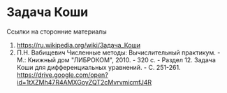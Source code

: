 # Задача Коши

Ссылки на сторонние материалы
1. https://ru.wikipedia.org/wiki/Задача_Коши
2. П.Н. Вабищевич Численные методы: Вычислительный практикум. - М.: Книжный дом "ЛИБРОКОМ", 2010. - 320 с. - Раздел 12. Задача Коши для дифференциальных уравнений. - С. 251-261.
https://drive.google.com/open?id=1tXZMh47R4AMXGoyZQT2cMvrvmicmfJ4R 